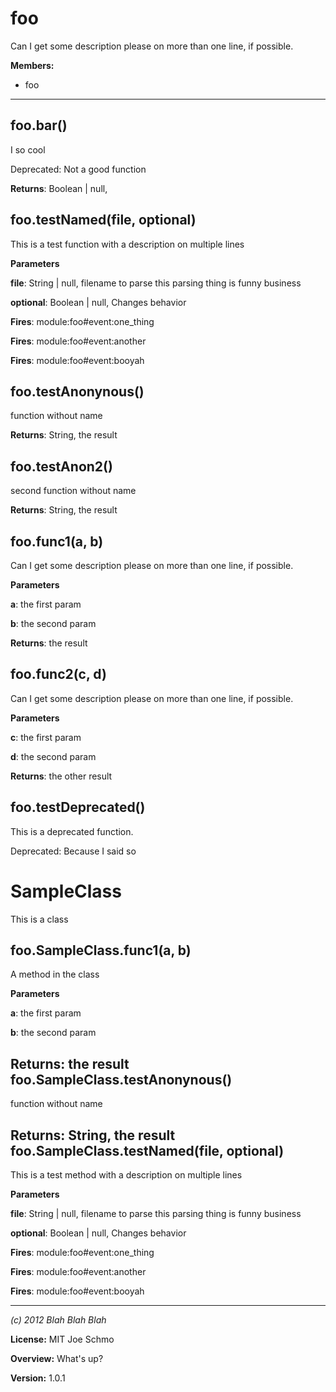foo
===

Can I get some description please
  on more than one line, if possible.


**Members:**

+ foo

---

foo.bar() 
-----------------------------
I so cool

Deprecated: Not a good function

**Returns**: Boolean | null, 

foo.testNamed(file, optional) 
-----------------------------
This is a test function
  with a description on multiple lines

**Parameters**

**file**: String | null, filename to parse
                       this parsing thing is funny business

**optional**: Boolean | null, Changes behavior

**Fires**: module:foo#event:one_thing

**Fires**: module:foo#event:another

**Fires**: module:foo#event:booyah


foo.testAnonynous() 
-----------------------------
function without name

**Returns**: String, the result

foo.testAnon2() 
-----------------------------
second function without name

**Returns**: String, the result

foo.func1(a, b) 
-----------------------------
Can I get some description please
  on more than one line, if possible.

**Parameters**

**a**: the first param

**b**: the second param

**Returns**: the result

foo.func2(c, d) 
-----------------------------
Can I get some description please
  on more than one line, if possible.

**Parameters**

**c**: the first param

**d**: the second param

**Returns**: the other result

foo.testDeprecated() 
-----------------------------
This is a deprecated function.

Deprecated: Because I said so


SampleClass
===
This is a class

foo.SampleClass.func1(a, b) 
-----------------------------
A method in the class

**Parameters**

**a**: the first param

**b**: the second param

**Returns**: the result
foo.SampleClass.testAnonynous() 
-----------------------------
function without name

**Returns**: String, the result
foo.SampleClass.testNamed(file, optional) 
-----------------------------
This is a test method
    with a description on multiple lines

**Parameters**

**file**: String | null, filename to parse
                         this parsing thing is funny business

**optional**: Boolean | null, Changes behavior

**Fires**: module:foo#event:one_thing

**Fires**: module:foo#event:another

**Fires**: module:foo#event:booyah



---

*(c) 2012 Blah Blah Blah*

**License:** MIT Joe Schmo

**Overview:** What's up?

**Version:** 1.0.1
